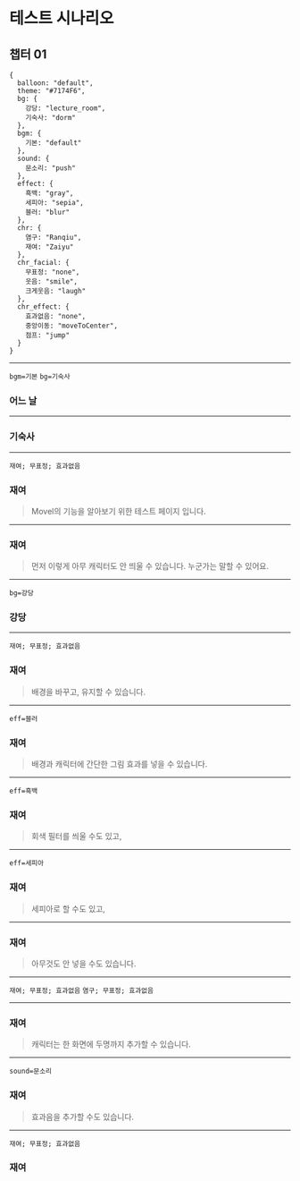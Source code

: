 
# 테스트 시나리오

## 챕터 01

```
{
  balloon: "default",
  theme: "#7174F6",
  bg: {
    강당: "lecture_room",
    기숙사: "dorm"
  },
  bgm: {
    기본: "default"
  },
  sound: {
    문소리: "push"
  },
  effect: {
    흑백: "gray",
    세피아: "sepia",
    블러: "blur"
  },
  chr: {
    염구: "Ranqiu",
    재여: "Zaiyu"
  },
  chr_facial: {
    무표정: "none",
    웃음: "smile",
    크게웃음: "laugh"
  },
  chr_effect: {
    효과없음: "none",
    중앙이동: "moveToCenter",
    점프: "jump"
  }
}
```

---

`bgm=기본` `bg=기숙사`

### 어느 날

---

<!--bgm--> <!--bg-->

### 기숙사

---

<!--bgm--> <!--bg-->

`재여; 무표정; 효과없음`

### 재여
> Movel의 기능을 알아보기 위한
> 테스트 페이지 입니다.

---

<!--bgm--> <!--bg-->

### 재여
> 먼저 이렇게 아무 캐릭터도
> 안 띄울 수 있습니다.
> 누군가는 말할 수 있어요.

---

<!--bgm-->

`bg=강당`

### 강당

---

<!--bgm--> <!--bg--> <!--chr-->

`재여; 무표정; 효과없음`

### 재여
> 배경을 바꾸고, 유지할 수
> 있습니다.

---

<!--bgm--> <!--bg--> <!--chr-->

`eff=블러`

### 재여
> 배경과 캐릭터에 간단한 
> 그림 효과를 넣을 수 있습니다.

---

<!--bgm--> <!--bg--> <!--chr-->

`eff=흑백`

### 재여
> 회색 필터를 씌울 수도 있고,

---

<!--bgm--> <!--bg--> <!--chr-->

`eff=세피아`

### 재여
> 세피아로 할 수도 있고,

---

<!--bgm--> <!--bg--> <!--chr-->

### 재여
> 아무것도 안 넣을 수도 
> 있습니다.

---

<!--bgm--> <!--bg-->

`재여; 무표정; 효과없음` `염구; 무표정; 효과없음`

---

<!--bgm--> <!--bg--> <!--chr-->

### 재여
> 캐릭터는 한 화면에
> 두명까지 추가할 수 있습니다.

---

<!--bgm--> <!--bg--> <!--chr-->

`sound=문소리`

### 재여
> 효과음을 추가할 수도
> 있습니다.

---

<!--bgm--> <!--bg-->

`재여; 무표정; 효과없음`

### 재여
